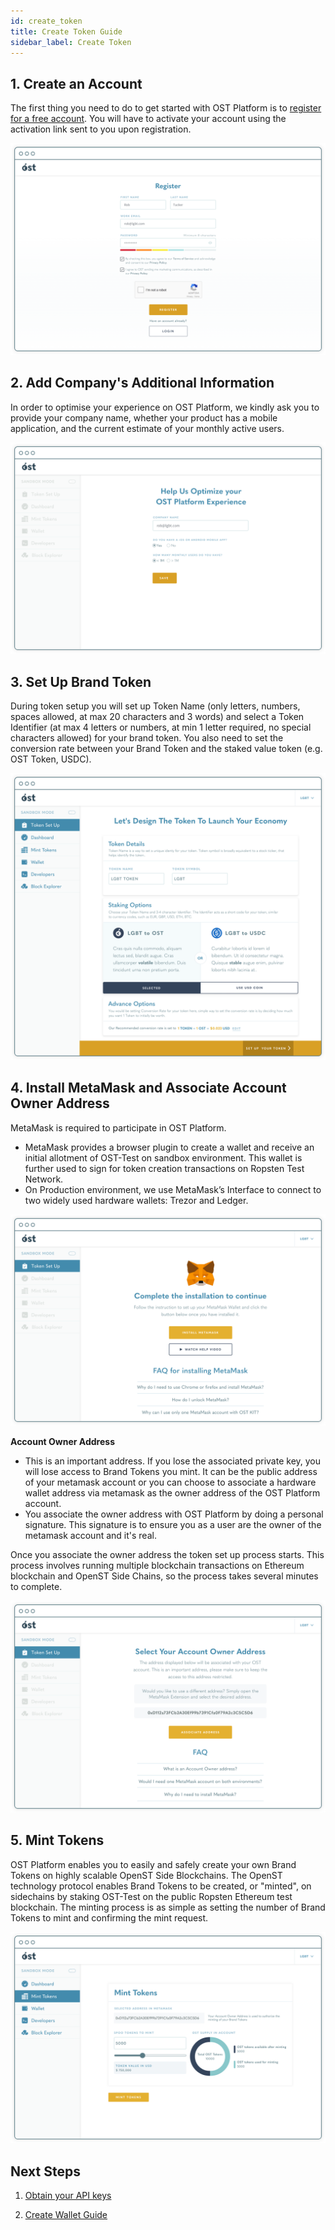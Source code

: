 ```yaml
---
id: create_token
title: Create Token Guide
sidebar_label: Create Token
---
```


## 1. Create an Account
The first thing you need to do to get started with OST Platform is to [register for a free account](https://platform.ost.com/sign-up). You will have to activate your account using the activation link sent to you upon registration.


![create-account](/platform/docs/assets/token-setup/Register.png)

## 2. Add Company's Additional Information
In order to optimise your experience on OST Platform, we kindly ask you to provide your company name, whether your product has a mobile application, and the current estimate of your monthly active users.

![create-account](/platform/docs/assets/token-setup/Additional_information.png)

## 3. Set Up Brand Token
During token setup you will set up Token Name (only letters, numbers, spaces allowed, at max 20 characters and 3 words) and select a Token Identifier (at max 4 letters or numbers, at min 1 letter required, no special characters allowed) for your brand token. You also need to set the conversion rate between your Brand Token and the staked value token (e.g. OST Token, USDC).

![create-account](/platform/docs/assets/token-setup/Token_setup.png)


##  4. Install MetaMask and Associate Account Owner Address
MetaMask is required to participate in OST Platform.  

* MetaMask provides a browser plugin to create a wallet and receive an initial allotment of OST-Test on sandbox environment. This wallet is further used to sign for token creation transactions on Ropsten Test Network.
* On Production environment, we use MetaMask’s Interface to connect to two widely used hardware wallets: Trezor and Ledger.

![Two-Factor Authentication](/platform/docs/assets/token-setup/Install_metamask.png)


**Account Owner Address**

* This is an important address. If you lose the associated private key, you will lose access to Brand Tokens you mint. It can be the public address of your metamask account or you can choose to associate a hardware wallet address via metamask as the owner address of the OST Platform account.
* You associate the owner address with OST Platform by doing a personal signature. This signature is to ensure you as a user are the owner of the metamask account and it's real.

Once you associate the owner address the token set up process starts. This process involves running multiple blockchain transactions on Ethereum blockchain and OpenST Side Chains, so the process takes several minutes to complete.

![create-account](/platform/docs/assets/token-setup/Account_setup.png)


## 5. Mint Tokens

OST Platform enables you to easily and safely create your own Brand Tokens on highly scalable OpenST Side Blockchains. The OpenST technology protocol enables Brand Tokens to be created, or "minted", on sidechains by staking OST-Test on the public Ropsten Ethereum test blockchain. The minting process is as simple as setting the number of Brand Tokens to mint and confirming the mint request. 

![create-account](/platform/docs/assets/token-setup/Mint_tokens.png)



## Next Steps

1. [Obtain your API keys](/platform/docs/sdkgetting_started/authentication/#obtaining-your-api-keys)

2. [Create Wallet Guide](/platform/docs/guides/create_wallet/)


